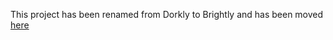 This project has been renamed from Dorkly to Brightly and has been moved [here](https://github.com/brightlyorg/brightly/wiki)
